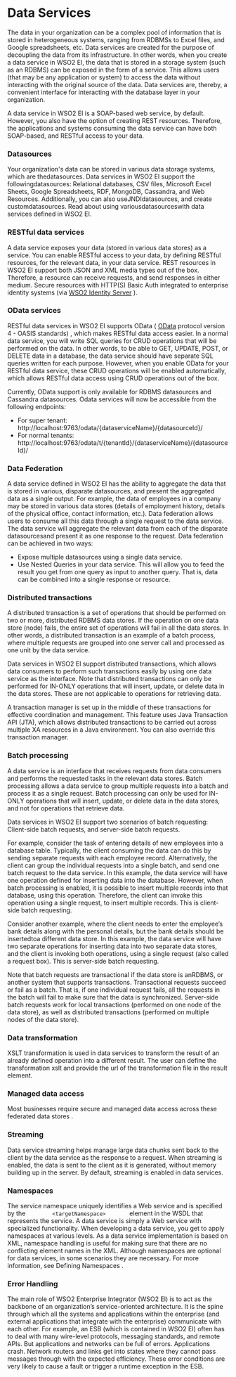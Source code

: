 # Data Services

The data in your organization can be a complex pool of information that
is stored in heterogeneous systems, ranging from RDBMSs to Excel files,
and Google spreadsheets, etc. Data services are created for the purpose
of decoupling the data from its infrastructure. In other words, when you
create a data service in WSO2 EI, the data that is stored in a storage
system (such as an RDBMS) can be exposed in the form of a service. This
allows users (that may be any application or system) to access the data
without interacting with the original source of the data. Data services
are, thereby, a convenient interface for interacting with the database
layer in your organization.

A data service in WSO2 EI is a SOAP-based web service, by default.
However, you also have the option of creating REST resources. Therefore,
the applications and systems consuming the data service can have both
SOAP-based, and RESTful access to your data.

### Datasources

Your organization's data can be stored in various data storage systems,
which are thedatasources. Data services in WSO2 EI support the
followingdatasources: Relational databases, CSV files, Microsoft Excel
Sheets, Google Spreadsheets, RDF, MongoDB, Cassandra, and Web Resources.
Additionally, you can also useJNDIdatasources, and create
customdatasources. Read about using variousdatasourceswith data services
defined in WSO2 EI.

### RESTful data services

A data service exposes your data (stored in various data stores) as a
service. You can enable RESTful access to your data, by defining RESTful
resources, for the relevant data, in your data service. REST resources
in WSO2 EI support both JSON and XML media types out of the box.
Therefore, a resource can receive requests, and send responses in either
medium. Secure resources with HTTP(S) Basic Auth integrated to
enterprise identity systems (via [WSO2 Identity
Server](http://wso2.com/products/identity-server/) ).

### OData services

RESTful data services in WSO2 EI supports OData (
[OData](http://www.odata.org/) protocol version 4 - OASIS standards) ,
which makes RESTful data access easier. In a normal data service, you
will write SQL queries for CRUD operations that will be performed on the
data. In other words, to be able to GET, UPDATE, POST, or DELETE data in
a database, the data service should have separate SQL queries written
for each purpose. However, when you enable OData for your RESTful data
service, these CRUD operations will be enabled automatically, which
allows RESTful data access using CRUD operations out of the box.

Currently, OData support is only available for RDBMS datasources and
Cassandra datasources. Odata services will now be accessible from the
following endpoints:

-   For super tenant:
    http://localhost:9763/odata/{dataserviceName}/{datasourceId}/
-   For normal tenants:
    http://localhost:9763/odata/t/{tenantId}/{dataserviceName}/{datasourceId}/

### Data Federation

A data service defined in WSO2 EI has the ability to aggregate the data
that is stored in various, disparate datasources, and present the
aggregated data as a single output. For example, the data of employees
in a company may be stored in various data stores (details of employment
history, details of the physical office, contact information, etc.).
Data federation allows users to consume all this data through a single
request to the data service. The data service will aggregate the
relevant data from each of the disparate datasourcesand present it as
one response to the request. Data federation can be achieved in two
ways:

-   Expose multiple datasources using a single data service.
-   Use Nested Queries in your data service. This will allow you to feed
    the result you get from one query as input to another query. That
    is, data can be combined into a single response or resource.

### Distributed transactions

A distributed transaction is a set of operations that should be
performed on two or more, distributed RDBMS data stores. If the
operation on one data store (node) fails, the entire set of operations
will fail in all the data stores. In other words, a distributed
transaction is an example of a batch process, where multiple requests
are grouped into one server call and processed as one unit by the data
service.

Data services in WSO2 EI support distributed transactions, which allows
data consumers to perform such transactions easily by using one data
service as the interface. Note that distributed transactions can only be
performed for IN-ONLY operations that will insert, update, or delete
data in the data stores. These are not applicable to operations for
retrieving data.

A transaction manager is set up in the middle of these transactions for
effective coordination and management. This feature uses Java
Transaction API (JTA), which allows distributed transactions to be
carried out across multiple XA resources in a Java environment. You can
also override this transaction manager.

### Batch processing

A data service is an interface that receives requests from data
consumers and performs the requested tasks in the relevant data stores.
Batch processing allows a data service to group multiple requests into a
batch and process it as a single request. Batch processing can only be
used for IN-ONLY operations that will insert, update, or delete data in
the data stores, and not for operations that retrieve data.

Data services in WSO2 EI support two scenarios of batch requesting:
Client-side batch requests, and server-side batch requests.

For example, consider the task of entering details of new employees into
a database table. Typically, the client consuming the data can do this
by sending separate requests with each employee record. Alternatively,
the client can group the individual requests into a single batch, and
send one batch request to the data service. In this example, the data
service will have one operation defined for inserting data into the
database. However, when batch processing is enabled, it is possible to
insert multiple records into that database, using this operation.
Therefore, the client can invoke this operation using a single request,
to insert multiple records. This is client-side batch requesting.

Consider another example, where the client needs to enter the employee’s
bank details along with the personal details, but the bank details
should be insertedtoa different data store. In this example, the data
service will have two separate operations for inserting data into two
separate data stores, and the client is invoking both operations, using
a single request (also called a request box). This is server-side batch
requesting.

Note that batch requests are transactional if the data store is
anRDBMS, or another system that supports transactions. Transactional
requests succeed or fail as a batch. That is, if one individual request
fails, all the requests in the batch will fail to make sure that the
data is synchronized. Server-side batch requests work for local
transactions (performed on one node of the data store), as well as
distributed transactions (performed on multiple nodes of the data
store).

### Data transformation

XSLT transformation is used in data services to transform the result of
an already defined operation into a different result. The user can
define the transformation xslt and provide the url of the transformation
file in the result element.

### Managed data access

Most businesses require secure and managed data access across these
federated data stores .

### Streaming

Data service streaming helps manage large data chunks sent back to the
client by the data service as the response to a request. When streaming
is enabled, the data is sent to the client as it is generated, without
memory building up in the server. By default, streaming is enabled in
data services.

### Namespaces

The service namespace uniquely identifies a Web service and is specified
by the `         <targetNamespace>        ` element in the WSDL that
represents the service. A data service is simply a Web service with
specialized functionality. When developing a data service, you get to
apply namespaces at various levels. As a data service implementation is
based on XML, namespace handling is useful for making sure that there
are no conflicting element names in the XML. Although namespaces are
optional for data services, in some scenarios they are necessary. For
more information, see Defining Namespaces .

### Error Handling

The main role of WSO2 Enterprise Integrator (WSO2 EI) is to act as the
backbone of an organization’s service-oriented architecture. It is the
spine through which all the systems and applications within the
enterprise (and external applications that integrate with the
enterprise) communicate with each other. For example, an ESB (which is
contained in WSO2 EI) often has to deal with many wire-level protocols,
messaging standards, and remote APIs. But applications and networks can
be full of errors. Applications crash. Network routers and links get
into states where they cannot pass messages through with the expected
efficiency. These error conditions are very likely to cause a fault or
trigger a runtime exception in the ESB.
